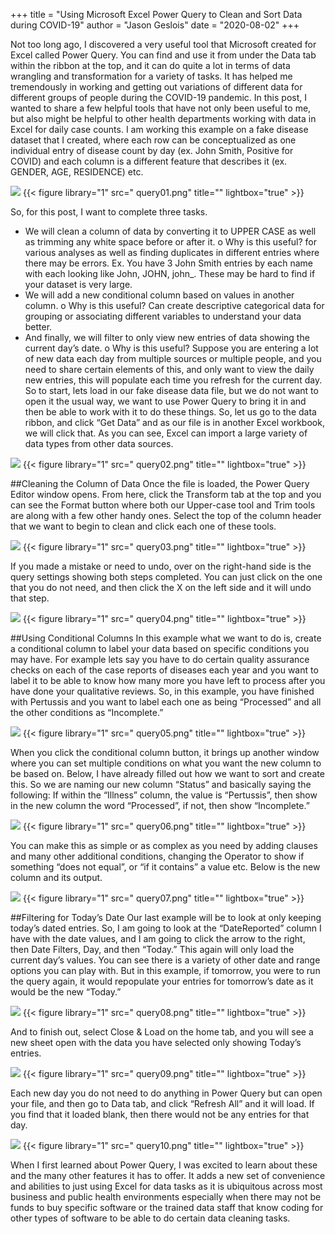 +++ title = "Using Microsoft Excel Power Query to Clean and Sort Data during COVID-19" author = "Jason Geslois" date = "2020-08-02" +++

Not too long ago, I discovered a very useful tool that Microsoft created for Excel called Power Query. You can find and use it from under the Data tab within the ribbon at the top, and it can do quite a lot in terms of data wrangling and transformation for a variety of tasks. It has helped me tremendously in working and getting out variations of different data for different groups of people during the COVID-19 pandemic. 
In this post, I wanted to share a few helpful tools that have not only been useful to me, but also might be helpful to other health departments working with data in Excel for daily case counts. I am working this example on a fake disease dataset that I created, where each row can be conceptualized as one individual entry of disease count by day (ex. John Smith, Positive for COVID) and each column is a different feature that describes it (ex. GENDER, AGE, RESIDENCE) etc. 

![](https://github.com/jasongeslois/jasongeslois.com-site/blob/master/content/post/query/query01.png) 
{{< figure library="1" src=" query01.png" title="" lightbox="true" >}}

So, for this post, I want to complete three tasks. 
-	We will clean a column of data by converting it to UPPER CASE as well as trimming any white space before or after it.
o	Why is this useful? for various analyses as well as finding duplicates in different entries where there may be errors. Ex. You have 3 John Smith entries by each name with each looking like John, JOHN, john_. These may be hard to find if your dataset is very large. 
-	We will add a new conditional column based on values in another column.
o	Why is this useful? Can create descriptive categorical data for grouping or associating different variables to understand your data better.
-	And finally, we will filter to only view new entries of data showing the current day’s date.
o	Why is this useful? Suppose you are entering a lot of new data each day from multiple sources or multiple people, and you need to share certain elements of this, and only want to view the daily new entries, this will populate each time you refresh for the current day. 
So to start, lets load in our fake disease data file, but we do not want to open it the usual way, we want to use Power Query to bring it in and then be able to work with it to do these things. So, let us go to the data ribbon, and click “Get Data” and as our file is in another Excel workbook, we will click that. As you can see, Excel can import a large variety of data types from other data sources. 

![](https://github.com/jasongeslois/jasongeslois.com-site/blob/master/content/post/query/query02.png) 
{{< figure library="1" src=" query02.png" title="" lightbox="true" >}}

##Cleaning the Column of Data
Once the file is loaded, the Power Query Editor window opens. From here, click the Transform tab at the top and you can see the Format button where both our Upper-case tool and Trim tools are along with a few other handy ones. Select the top of the column header that we want to begin to clean and click each one of these tools. 

![](https://github.com/jasongeslois/jasongeslois.com-site/blob/master/content/post/query/query03.png) 
{{< figure library="1" src=" query03.png" title="" lightbox="true" >}}

If you made a mistake or need to undo, over on the right-hand side is the query settings showing both steps completed. You can just click on the one that you do not need, and then click the X on the left side and it will undo that step. 

![](https://github.com/jasongeslois/jasongeslois.com-site/blob/master/content/post/query/query04.png) 
{{< figure library="1" src=" query04.png" title="" lightbox="true" >}}

##Using Conditional Columns
In this example what we want to do is, create a conditional column to label your data based on specific conditions you may have. For example lets say you have to do certain quality assurance checks on each of the case reports of diseases each year and you want to label it to be able to know how many more you have left to process after you have done your qualitative reviews. So, in this example, you have finished with Pertussis and you want to label each one as being “Processed” and all the other conditions as “Incomplete.”  

![](https://github.com/jasongeslois/jasongeslois.com-site/blob/master/content/post/query/query05.png) 
{{< figure library="1" src=" query05.png" title="" lightbox="true" >}}

When you click the conditional column button, it brings up another window where you can set multiple conditions on what you want the new column to be based on. Below, I have already filled out how we want to sort and create this. So we are naming our new column “Status” and basically saying the following: If within the “Illness” column, the value is “Pertussis”, then show in the new column the word “Processed”, if not, then show “Incomplete.” 

![](https://github.com/jasongeslois/jasongeslois.com-site/blob/master/content/post/query/query06.png) 
{{< figure library="1" src=" query06.png" title="" lightbox="true" >}}

You can make this as simple or as complex as you need by adding clauses and many other additional conditions, changing the Operator to show if something “does not equal”, or “if it contains” a value etc. Below is the new column and its output. 

![](https://github.com/jasongeslois/jasongeslois.com-site/blob/master/content/post/query/query07.png) 
{{< figure library="1" src=" query07.png" title="" lightbox="true" >}}

##Filtering for Today’s Date
Our last example will be to look at only keeping today’s dated entries. So, I am going to look at the “DateReported” column I have with the date values, and I am going to click the arrow to the right, then Date Filters, Day, and then “Today.” This again will only load the current day’s values. You can see there is a variety of other date and range options you can play with. But in this example, if tomorrow, you were to run the query again, it would repopulate your entries for tomorrow’s date as it would be the new “Today.”  

![](https://github.com/jasongeslois/jasongeslois.com-site/blob/master/content/post/query/query08.png) 
{{< figure library="1" src=" query08.png" title="" lightbox="true" >}}

And to finish out, select Close & Load on the home tab, and you will see a new sheet open with the data you have selected only showing Today’s entries. 

![](https://github.com/jasongeslois/jasongeslois.com-site/blob/master/content/post/query/query09.png) 
{{< figure library="1" src=" query09.png" title="" lightbox="true" >}}

Each new day you do not need to do anything in Power Query but can open your file, and then go to Data tab, and click “Refresh All” and it will load. If you find that it loaded blank, then there would not be any entries for that day. 

![](https://github.com/jasongeslois/jasongeslois.com-site/blob/master/content/post/query/query10.png) 
{{< figure library="1" src=" query10.png" title="" lightbox="true" >}}


When I first learned about Power Query, I was excited to learn about these and the many other features it has to offer. It adds a new set of convenience and abilities to just using Excel for data tasks as it is ubiquitous across most business and public health environments especially when there may not be funds to buy specific software or the trained data staff that know coding for other types of software to be able to do certain data cleaning tasks. 

